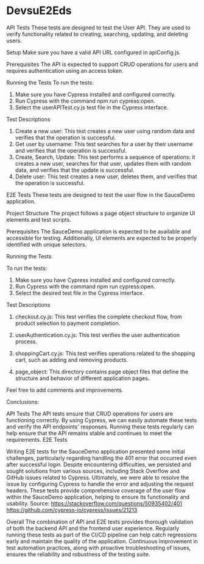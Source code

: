 # DevsuE2Eds

API Tests
These tests are designed to test the User API. They are used to verify functionality related to creating, searching, updating, and deleting users.

Setup
Make sure you have a valid API URL configured in apiConfig.js.

Prerequisites
The API is expected to support CRUD operations for users and requires authentication using an access token.

Running the Tests
To run the tests:

1. Make sure you have Cypress installed and configured correctly.
2. Run Cypress with the command npm run cypress:open.
3. Select the userAPITest.cy.js test file in the Cypress interface.

Test Descriptions

1. Create a new user: This test creates a new user using random data and verifies that the operation is successful.
2. Get user by username: This test searches for a user by their username and verifies that the operation is successful.
3. Create, Search, Update: This test performs a sequence of operations: it creates a new user, searches for that user, updates them with random data, and verifies that the update is successful.
4. Delete user: This test creates a new user, deletes them, and verifies that the operation is successful.

E2E Tests
These tests are designed to test the user flow in the SauceDemo application.

Project Structure
The project follows a page object structure to organize UI elements and test scripts.

Prerequisites
The SauceDemo application is expected to be available and accessible for testing. Additionally, UI elements are expected to be properly identified with unique selectors.

Running the Tests

To run the tests:

1. Make sure you have Cypress installed and configured correctly.
2. Run Cypress with the command npm run cypress:open.
3. Select the desired test file in the Cypress interface.

Test Descriptions

1. checkout.cy.js: This test verifies the complete checkout flow, from product selection to payment completion.

2. userAuthentication.cy.js: This test verifies the user authentication process.

3. shoppingCart.cy.js: This test verifies operations related to the shopping cart, such as adding and removing products.

4. page_object: This directory contains page object files that define the structure and behavior of different application pages.

Feel free to add comments and improvements.

Conclusions:

API Tests
The API tests ensure that CRUD operations for users are functioning correctly.
By using Cypress, we can easily automate these tests and verify the API endpoints' responses.
Running these tests regularly can help ensure that the API remains stable and continues to meet the requirements.
E2E Tests

Writing E2E tests for the SauceDemo application presented some initial challenges, particularly regarding handling the 401 error that occurred even after successful login.
Despite encountering difficulties, we persisted and sought solutions from various sources, including Stack Overflow and GitHub issues related to Cypress.
Ultimately, we were able to resolve the issue by configuring Cypress to handle the error and adjusting the request headers.
These tests provide comprehensive coverage of the user flow within the SauceDemo application, helping to ensure its functionality and usability.
Source: https://stackoverflow.com/questions/50935402/401 
        https://github.com/cypress-io/cypress/issues/21213
        

Overall
The combination of API and E2E tests provides thorough validation of both the backend API and the frontend user experience.
Regularly running these tests as part of the CI/CD pipeline can help catch regressions early and maintain the quality of the application.
Continuous improvement in test automation practices, along with proactive troubleshooting of issues, ensures the reliability and robustness of the testing suite.






